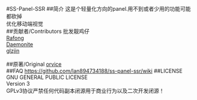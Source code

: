 #SS-Panel-SSR
##简介
这是个轻量化方向的panel.用不到或者少用的功能可能都砍掉</br>
优化移动端视觉</br>
##贡献者/Contributors
批发靓鸡仔<br/>
<a href="https://github.com/Rafong973">Rafong</a><br/>
<a href="https://github.com/Daemonite/material">Daemonite</a><br/>
<a href="https://github.com/glzjin/ss-panel-v3-mod">glzjin</a>
<br/>
<br/>
##原著/Original
<a href="https://github.com/orvice">orvice</a>
<br/>
##FAQ
https://github.com/lan894734188/ss-panel-ssr/wiki
##LICENSE
GNU GENERAL PUBLIC LICENSE<br/>
Version 3<br/>
GPLv3协议严禁任何代码副本闭源用于商业行为以及二次开发闭源！
